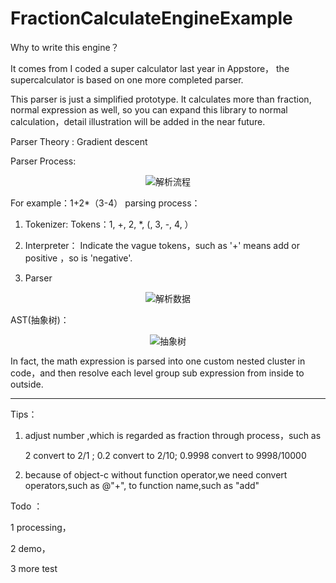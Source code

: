 # FractionCalculateEngineExample
Why to write this engine？

It comes from I coded a super calculator last year in Appstore， the supercalculator is based on one more completed parser.

This parser is just a simplified prototype. It calculates more than fraction, normal expression as well, so you can expand this library to normal calculation，detail illustration will be added in the near future.

Parser Theory : Gradient descent

Parser Process:
<p align="center" >
  <img src="https://github.com/LMsgSendNilSelf/FractionCalculateEngineExample/blob/master/%E7%B4%A0%E6%9D%90/%E6%B5%81%E7%A8%8B.png" alt="解析流程" title="解析流程">
 
For example：1+2*（3-4） parsing process：

1. Tokenizer:
Tokens：1, +,  2, *, (,  3,  -,  4,  ）

2. Interpreter：
  Indicate the vague tokens，such as  '+' means add or positive ，so is 'negative'.
 
3. Parser
<p align="center" >
  <img src="https://github.com/LMsgSendNilSelf/FractionCalculateEngineExample/blob/master/%E7%B4%A0%E6%9D%90/parser" alt="解析数据" title="解析数据">
</p>

AST(抽象树)：
<p align="center" >
  <img src="https://github.com/LMsgSendNilSelf/FractionCalculateEngineExample/blob/master/%E7%B4%A0%E6%9D%90/ast.png" alt="抽象树" title="AST">
</p>

In fact, the math expression is parsed into one custom nested cluster in code，and then resolve each level group sub expression from inside to outside.

------------------------------------------------------------------------
Tips：

1. adjust number  ,which is  regarded as fraction through process，such as
  
	2 convert to 2/1 ;
	0.2 convert to 2/10;
	0.9998 convert to 9998/10000

2. because of object-c without function operator,we need convert operators,such as @"+", to function name,such as "add"

Todo ：

1 processing，

2 demo，

3 more test

